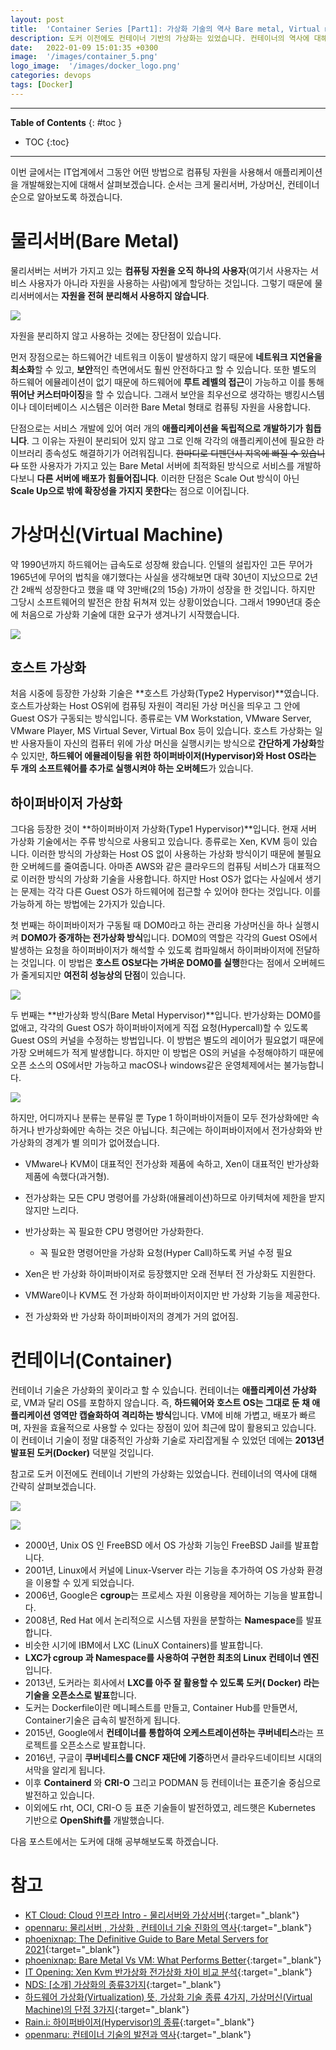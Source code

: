 ```yaml
---
layout: post
title:  'Container Series [Part1]: 가상화 기술의 역사 Bare metal, Virtual machine, Container'
description: 도커 이전에도 컨테이너 기반의 가상화는 있었습니다. 컨테이너의 역사에 대해 간략히 살펴보겠습니다.
date:   2022-01-09 15:01:35 +0300
image:  '/images/container_5.png'
logo_image:  '/images/docker_logo.png'
categories: devops
tags: [Docker]
---
```

---

**Table of Contents**
{: #toc }
*  TOC
{:toc}

---
이번 글에서는 IT업계에서 그동안 어떤 방법으로 컴퓨팅 자원을 사용해서 애플리케이션을 개발해왔는지에 대해서 살펴보겠습니다. 순서는 크게 물리서버, 가상머신, 컨테이너 순으로 알아보도록 하겠습니다.  

# 물리서버(Bare Metal)
물리서버는 서버가 가지고 있는 **컴퓨팅 자원을 오직 하나의 사용자**(여기서 사용자는 서비스 사용자가 아니라 자원을 사용하는 사람)에게 할당하는 것입니다. 그렇기 때문에 물리서버에서는 **자원을 전혀 분리해서 사용하지 않습니다**.  

![](/images/container_1.png)

자원을 분리하지 않고 사용하는 것에는 장단점이 있습니다.  

먼저 장점으로는 하드웨어간 네트워크 이동이 발생하지 않기 때문에 **네트워크 지연율을 최소화**할 수 있고, **보안**적인 측면에서도 훨씬 안전하다고 할 수 있습니다. 또한 별도의 하드웨어 에뮬레이션이 없기 때문에 하드웨어에 **루트 레벨의 접근**이 가능하고 이를 통해 **뛰어난 커스터마이징**을 할 수 있습니다. 그래서 보안을 최우선으로 생각하는 뱅킹시스템이나 데이터베이스 시스템은 이러한 Bare Metal 형태로 컴퓨팅 자원을 사용합니다.  

단점으로는 서비스 개발에 있어 여러 개의 **애플리케이션을 독립적으로 개발하기가 힘듭니다**. 그 이유는 자원이 분리되어 있지 않고 그로 인해 각각의 애플리케이션에 필요한 라이브러리 종속성도 해결하기가 어려워집니다. ~~한마디로 디펜던시 지옥에 빠질 수 있습니다~~ 또한 사용자가 가지고 있는 Bare Metal 서버에 최적화된 방식으로 서비스를 개발하다보니 **다른 서버에 배포가 힘들어집니다**. 이러한 단점은 Scale Out 방식이 아닌 **Scale Up으로 밖에 확장성을 가지지 못한다**는 점으로 이어집니다. 

# 가상머신(Virtual Machine)
약 1990년까지 하드웨어는 급속도로 성장해 왔습니다. 인텔의 설립자인 고든 무어가 1965년에 무어의 법칙을 얘기했다는 사실을 생각해보면 대략 30년이 지났으므로 2년간 2배씩 성장한다고 했을 떄 약 3만배(2의 15승) 가까이 성장을 한 것입니다. 하지만 그당시 소프트웨어의 발전은 한참 뒤쳐져 있는 상황이었습니다. 그래서 1990년대 중순에 처음으로 가상화 기술에 대한 요구가 생겨나기 시작했습니다.  

![](/images/container_2.png)  

## 호스트 가상화  

처음 시중에 등장한 가상화 기술은 **호스트 가상화(Type2 Hypervisor)**였습니다. 호스트가상화는 Host OS위에 컴퓨팅 자원이 격리된 가상 머신을 띄우고 그 안에 Guest OS가 구동되는 방식입니다. 종류로는 VM Workstation, VMware Server, VMware Player, MS Virtual Sever, Virtual Box 등이 있습니다. 호스트 가상화는 일반 사용자들이 자신의 컴퓨터 위에 가상 머신을 실행시키는 방식으로 **간단하게 가상화**할 수 있지만, **하드웨어 에뮬레이팅을 위한 하이퍼바이저(Hypervisor)와 Host OS라는 두 개의 소프트웨어를 추가로 실행시켜야 하는 오버헤드**가 있습니다.  

## 하이퍼바이저 가상화
그다음 등장한 것이 **하이퍼바이저 가상화(Type1 Hypervisor)**입니다. 현재 서버 가상화 기술에서는 주류 방식으로 사용되고 있습니다. 종류로는 Xen, KVM 등이 있습니다. 이러한 방식의 가상화는 Host OS 없이 사용하는 가상화 방식이기 때문에 불필요한 오버헤드를 줄여줍니다. 아마존 AWS와 같은 클라우드의 컴퓨팅 서비스가 대표적으로 이러한 방식의 가상화 기술을 사용합니다. 하지만 Host OS가 없다는 사실에서 생기는 문제는 각각 다른 Guest OS가 하드웨어에 접근할 수 있어야 한다는 것입니다. 이를 가능하게 하는 방법에는 2가지가 있습니다.  

첫 번째는 하이퍼바이저가 구동될 때 DOM0라고 하는 관리용 가상머신을 하나 실행시켜 **DOM0가 중개하는 전가상화 방식**입니다. DOM0의 역할은 각각의 Guest OS에서 발생하는 요청을 하이퍼바이저가 해석할 수 있도록 컴파일해서 하이퍼바이저에 전달하는 것입니다. 이 방법은 **호스트 OS보다는 가벼운 DOM0를 실행**한다는 점에서 오버헤드가 줄게되지만 **여전히 성능상의 단점**이 있습니다.  

![](/images/container_3.png)  

두 번째는 **반가상화 방식(Bare Metal Hypervisor)**입니다. 반가상화는 DOM0를 없애고, 각각의 Guest OS가 하이퍼바이저에게 직접 요청(Hypercall)할 수 있도록 Guest OS의 커널을 수정하는 방법입니다. 이 방법은 별도의 레이어가 필요없기 때문에 가장 오버헤드가 적게 발생합니다. 하지만 이 방법은 OS의 커널을 수정해야하기 때문에 오픈 소스의 OS에서만 가능하고 macOS나 windows같은 운영체제에서는 불가능합니다.  

![](/images/container_4.png)  

하지만, 어디까지나 분류는 분류일 뿐 Type 1 하이퍼바이저들이 모두 전가상화에만 속하거나 반가상화에만 속하는 것은 아닙니다. 
최근에는 하이퍼바이저에서 전가상화와 반가상화의 경계가 별 의미가 없어졌습니다.  

- VMware나 KVM이 대표적인 전가상화 제품에 속하고, Xen이 대표적인 반가상화 제품에 속했다(과거형).
- 전가상화는 모든 CPU 명령어를 가상화(애뮬레이션)하므로 아키텍처에 제한을 받지 않지만 느리다.
- 반가상화는 꼭 필요한 CPU 명령어만 가상화한다. 
    - 꼭 필요한 명령어만을 가상화 요청(Hyper Call)하도록 커널 수정 필요

- Xen은 반 가상화 하이퍼바이저로 등장했지만 오래 전부터 전 가상화도 지원한다.
- VMWare이나 KVM도 전 가상화 하이퍼바이저이지만 반 가상화 기능을 제공한다. 
- 전 가상화와 반 가상화 하이퍼바이저의 경계가 거의 없어짐.

# 컨테이너(Container)
컨테이너 기술은 가상화의 꽃이라고 할 수 있습니다. 컨테이너는 **애플리케이션 가상화**로, VM과 달리 OS를 포함하지 않습니다. 즉, **하드웨어와 호스트 OS는 그대로 둔 채 애플리케이션 영역만 캡슐화하여 격리하는 방식**입니다. VM에 비해 가볍고, 배포가 빠르며, 자원을 효율적으로 사용할 수 있다는 장점이 있어 최근에 많이 활용되고 있습니다. 이 컨테이너 기술이 정말 대중적인 가상화 기술로 자리잡게될 수 있었던 데에는 **2013년 발표된 도커(Docker)** 덕분일 것입니다.  

참고로 도커 이전에도 컨테이너 기반의 가상화는 있었습니다. 컨테이너의 역사에 대해 간략히 살펴보겠습니다.  

![](/images/container_5.png)  

![](/images/container_6.png)  

- 2000년, Unix OS 인 FreeBSD 에서 OS 가상화 기능인 FreeBSD Jail를 발표합니다.
- 2001년, Linux에서 커널에 Linux-Vserver 라는 기능을 추가하여 OS 가상화 환경을 이용할 수 있게 되었습니다.  
- 2006년, Google은 **cgroup**는 프로세스 자원 이용량을 제어하는 기능을 발표합니다.
- 2008년, Red Hat 에서 논리적으로 시스템 자원을 분할하는 **Namespace**를 발표합니다.
- 비슷한 시기에 IBM에서 LXC (LinuX Containers)를 발표합니다.
- **LXC가 cgroup 과 Namespace를 사용하여 구현한 최초의 Linux 컨테이너 엔진**입니다.
- 2013년, 도커라는 회사에서 **LXC를 아주 잘 활용할 수 있도록 도커( Docker) 라는 기술을 오픈소스로 발표**합니다.
- 도커는 Dockerfile이란 메니페스트를 만들고, Container Hub를 만들면서, Container기술은 급속히 발전하게 됩니다.
- 2015년, Google에서 **컨테이너를 통합하여 오케스트레이션하는 쿠버네티스**라는 프로젝트를 오픈소스로 발표합니다.
- 2016년, 구글이 **쿠버네티스를 CNCF 재단에 기증**하면서 클라우드네이티브 시대의 서막을 알리게 됩니다.
- 이후 **Containerd** 와 **CRI-O** 그리고 PODMAN 등 컨테이너는 표준기술 중심으로 발전하고 있습니다.
- 이외에도 rht, OCI, CRI-O 등 표준 기술들이 발전하였고, 레드햇은 Kubernetes 기반으로 **OpenShift를** 개발했습니다.  

다음 포스트에서는 도커에 대해 공부해보도록 하겠습니다.  

# 참고

- [KT Cloud: Cloud 인프라 Intro - 물리서버와 가상서버](https://tech.ktcloud.com/62){:target="_blank"}
- [opennaru: 물리서버 , 가상화 , 컨테이너 기술 진화의 역사](http://www.opennaru.com/cloud/physical-server-virtualization-container/){:target="_blank"}
- [phoenixnap: The Definitive Guide to Bare Metal Servers for 2021](https://phoenixnap.com/blog/what-is-bare-metal-server){:target="_blank"}
- [phoenixnap: Bare Metal Vs VM: What Performs Better](https://phoenixnap.com/blog/bare-metal-vs-vm){:target="_blank"}
- [IT Opening: Xen Kvm 반가상화 전가상화 차이 비교 분석](https://www.itopening.com/4396/){:target="_blank"}
- [NDS: [소개] 가상화의 종류3가지](https://tech.cloud.nongshim.co.kr/2018/09/18/가상화의-종류3가지/){:target="_blank"}
- [하드웨어 가상화(Virtualization) 뜻, 가상화 기술 종류 4가지, 가상머신(Virtual Machine)의 단점 3가지](https://eunjinii.tistory.com/10){:target="_blank"}
- [Rain.i: 하이퍼바이저(Hypervisor)의 종류](http://cloudrain21.com/hypervisor-types){:target="_blank"}
- [openmaru: 컨테이너 기술의 발전과 역사](https://www.openmaru.io/컨테이너-기술의-역사와-발전/){:target="_blank"}